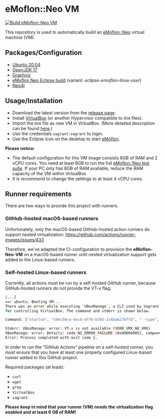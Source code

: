 # eMoflon::Neo VM

[![Build eMoflon::Neo VM](https://github.com/maxkratz/emoflon-neo-vm/actions/workflows/vagrant-up.yml/badge.svg?branch=main&event=push)](https://github.com/maxkratz/emoflon-neo-vm/actions/workflows/vagrant-up.yml)

This repository is used to automatically build an [eMoflon::Neo](https://emoflon.org/neo/) virtual machine (VM).


## Packages/Configuration

- [Ubuntu 20.04](https://app.vagrantup.com/gusztavvargadr/boxes/ubuntu-desktop)
- [OpenJDK 17](https://openjdk.org/projects/jdk/17/)
- [Graphviz](https://graphviz.org/)
- [eMoflon Neo Eclipse build](https://github.com/maxkratz/emoflon-neo-eclipse-build) (variant: *eclipse-emoflon-linux-user*)
- [Neo4j](https://neo4j.com/)


## Usage/Installation

- Download the latest version from the [release page](https://github.com/maxkratz/emoflon-neo-vm/releases/latest).
- Install [VirtualBox](https://www.virtualbox.org/) (or another Hypervisor compatible to `OVA` files).
- Import the `OVA` file as new VM in VirtualBox. (More detailed description can be found [here](https://docs.oracle.com/cd/E26217_01/E26796/html/qs-import-vm.html).)
- Use the credentials `vagrant:vagrant` to login.
- Use the Eclipse icon on the desktop to start [eMoflon](https://emoflon.org).

**Please notice:**
- The default configuration for this VM image consists 8GB of RAM and 2 vCPU cores.
You need at least 8GB to run the full [eMoflon::Neo test suite](https://github.com/eMoflon/emoflon-neo/blob/master/projectSetRuntime.psf). If your PC only has 8GB of RAM available, reduce the RAM capacity of the VM within VirtualBox
- It is recommend to change the settings to at least 4 vCPU cores.


## Runner requirements

There are two ways to provide this project with runners.

### GitHub-hosted macOS-based runners

Unfortunately, only the macOS-based GitHub-hosted action runners do support nested virtualization: https://github.com/actions/runner-images/issues/433

Therefore, we've adapted the CI-configuration to provision the **eMoflon-Neo-VM** on a macOS-based runner until nested virtualization support gets added to the Linux-based runners.

### Self-hosted Linux-based runners

Currently, all actions must be run by a self-hosted GitHub runner, because GitHub-hosted runners do not provide the VT-x flag:
```bash
[...]
==> ubuntu: Booting VM...
There was an error while executing `VBoxManage`, a CLI used by Vagrant
for controlling VirtualBox. The command and stderr is shown below.

Command: ["startvm", "594c50ca-4ec6-4ff6-b785-2c6ba627bffd", "--type", "headless"]

Stderr: VBoxManage: error: VT-x is not available (VERR_VMX_NO_VMX)
VBoxManage: error: Details: code NS_ERROR_FAILURE (0x80004005), component ConsoleWrap, interface IConsole
Error: Process completed with exit code 1.
```

In order to run the "GitHub Actions" pipeline on a self-hosted runner, you must ensure that you have at least one properly configured Linux-based runner added to this GitHub project.

Required packages (at least):
- `curl`
- `wget`
- `grep`
- `VirtualBox`
- `vagrant`

**Please keep in mind that your runner (VM) needs the virtualization flag enabled and at least 6 GB of RAM!**
